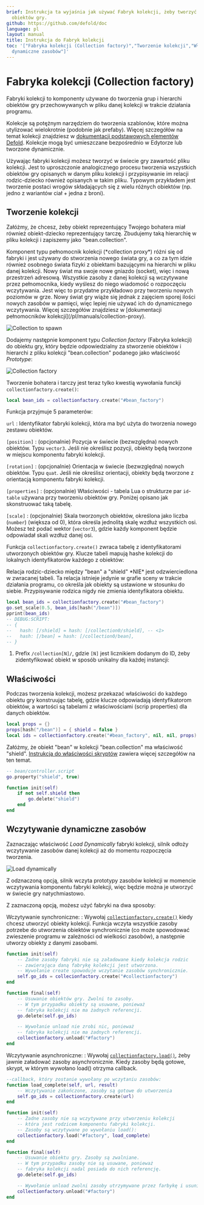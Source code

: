 ```yaml
---
brief: Instrukcja ta wyjaśnia jak używać Fabryk kolekcji, żeby tworzyć hierarchię
  obiektów gry.
github: https://github.com/defold/doc
language: pl
layout: manual
title: Instrukcja do Fabryk kolekcji
toc: '["Fabryka kolekcji (Collection factory)","Tworzenie kolekcji","Właściwości","Wczytywanie
  dynamiczne zasobów"]'
---
```


# Fabryka kolekcji (Collection factory)

Fabryki kolekcji to komponenty używane do tworzenia grup i hierarchi obiektów gry przechowywanych w pliku danej kolekcji w trakcie działania programu.

Kolekcje są potężnym narzędziem do tworzenia szablonów, które można utylizować wielokrotnie (podobnie jak prefaby). Więcej szczegółów na temat kolekcji znajdziesz w [dokumentacji podstawowych elementów Defold](/pl/manuals/building-blocks#collections). Kolekcje mogą być umieszczane bezpośrednio w Edytorze lub tworzone dynamicznie.

Używając fabryki kolekcji możesz tworzyć w świecie gry zawartość pliku kolekcji. Jest to uproszczonie analogicznego procesu tworzenia wszystkich obiektów gry opisanych w danym pliku kolekcji i przypisywanie im relacji rodzic-dziecko również opisanych w takim pliku. Typowym przykładem jest tworzenie postaci wrogów składających się z wielu różnych obiektów (np. jedno z wariantów ciał + jedna z broni).

## Tworzenie kolekcji

Załóżmy, że chcesz, żeby obiekt reprezentujący Twojego bohatera miał również obiekt-dziecko reprezentujący tarczę. Zbudujemy taką hierarchię w pliku kolekcji i zapiszemy jako "bean.collection".

<div class='sidenote' markdown='1'>
Komponent typu pełnomocnik kolekcji (*collection proxy*) różni się od fabryki i jest używany do stworzenia nowego świata gry, a co za tym idzie również osobnego świata fizyki z obiektami bazującymi na hierarchi w pliku danej kolekcji. Nowy świat ma swoje nowe gniazdo (socket), więc i nową przestrzeń adresową. Wszystkie zasoby z danej kolekcji są wczytywane przez pełnomocnika, kiedy wyślesz do niego wiadomość o rozpoczęciu wczytywania. Jest więc to przydatne przykładowo przy tworzeniu nowych poziomów w grze. Nowy świat gry wiąże się jednak z zajęciem sporej ilości nowych zasobów w pamięci, więc lepiej nie używać ich do dynamicznego wczytywania. Więcej szczegółów znajdziesz w [dokumentacji pełnomocników kolekcji](/pl/manuals/collection-proxy).
</div>

![Collection to spawn](/manuals/images/collection_factory/collection.png)

Dodajemy następnie komponent typu *Collection factory* (Fabryka kolekcji) do obiektu gry, który będzie odpowiedzialny za stworzenie obiektów i hierarchi z pliku kolekcji "bean.collection" podanego jako właściwość *Prototype*:

![Collection factory](/manuals/images/collection_factory/factory.png)

Tworzenie bohatera i tarczy jest teraz tylko kwestią wywołania funckji `collectionfactory.create()`:

```lua
local bean_ids = collectionfactory.create("#bean_factory")
```

Funkcja przyjmuje 5 parameterów:

`url`
: Identyfikator fabryki kolekcji, która ma być użyta do tworzenia nowego zestawu obiektów.

`[position]`
: (opcjonalnie) Pozycja w świecie (bezwzględna) nowych obiektów. Typu `vector3`. Jeśli nie określisz pozycji, obiekty będą tworzone w miejscu komponentu fabryki kolekcji.

`[rotation]`
: (opcjonalnie) Orientacja w świecie (bezwzględna) nowych obiektów. Typu `quat`. Jeśli nie określisz orientacji, obiekty będą tworzone z orientacją komponentu fabryki kolekcji.

`[properties]`
: (opcjonalnie) Właściwości - tabela Lua o strukturze par `id`-`table` używana przy tworzeniu obiektów gry. Poniżej opisano jak skonstruować taką tabelę.

`[scale]`
: (opcjonalnie) Skala tworzonych obiektów, określona jako liczba (`number`) (większa od 0), która określa jednolitą skalę wzdłuż wszystkich osi. Możesz też podać wektor (`vector3`), gdzie każdy komponent będzie odpowiadał skali wzdłuż danej osi.

Funkcja `collectionfactory.create()` zwraca tabelę z identyfikatorami utworzonych obiektów gry. Klucze tabeli mapują hashe kolekcji do lokalnych identyfikatorów każdego z obiektów:

<div class='sidenote' markdown='1'>
Relacja rodzic-dziecko między "bean" a "shield" *NIE* jest odzwierciedlona w zwracanej tabeli. Ta relacja istnieje jedynie w grafie sceny w trakcie działania programu, co określa jak obiekty są ustawione w stosunku do siebie. Przypisywanie rodzica nigdy nie zmienia identyfikatora obiektu.
</div>

```lua
local bean_ids = collectionfactory.create("#bean_factory")
go.set_scale(0.5, bean_ids[hash("/bean")])
pprint(bean_ids)
-- DEBUG:SCRIPT:
-- {
--   hash: [/shield] = hash: [/collection0/shield], -- <1>
--   hash: [/bean] = hash: [/collection0/bean],
-- }
```

1. Prefix `/collection[N]/`, gdzie `[N]` jest licznikiem dodanym do ID, żeby zidentyfikować obiekt w sposób unikalny dla każdej instancji:

## Właściwości

Podczas tworzenia kolekcji, możesz przekazać właściwości do każdego obiektu gry konstruując tabelę, gdzie klucze odpowiadają identyfikatorom obiektów, a wartości są tabelami z właściwościami (scrip properties) dla danych obiektów.

```lua
local props = {}
props[hash("/bean")] = { shield = false }
local ids = collectionfactory.create("#bean_factory", nil, nil, props)
```

Załóżmy, że obiekt "bean" w kolekcji "bean.collection" ma właściwość "shield". [Instrukcja do właściwości skryptów](/pl/manuals/script-properties) zawiera więcej szczegółów na ten temat.

```lua
-- bean/controller.script
go.property("shield", true)

function init(self)
    if not self.shield then
        go.delete("shield")
    end     
end
```

## Wczytywanie dynamiczne zasobów

Zaznaczając właściwość *Load Dynamically* fabryki kolekcji, silnik odłoży wczytywanie zasobów danej kolekcji aż do momentu rozpoczęcia tworzenia.

![Load dynamically](/manuals/images/collection_factory/load_dynamically.png)

Z odznaczoną opcją, silnik wczyta prototypy zasobów kolekcji w momencie wczytywania komponentu fabryki kolekcji, więc będzie można je utworzyć w świecie gry natychmiastowo.

Z zaznaczoną opcją, możesz użyć fabryki na dwa sposoby:

Wczytywanie synchroniczne:
: Wywołaj [`collectionfactory.create()`](/ref/collectionfactory/#collectionfactory.create:url-[position]-[rotation]-[properties]-[scale]) kiedy chcesz utworzyć obiekty kolekcji. Funkcja wczyta wszystkie zasoby potrzebe do utworzenia obiektów synchronicznie (co może spowodować zwieszenie programu w zależności od wielkości zasobów), a następnie utworzy obiekty z danymi zasobami.

  ```lua
  function init(self)
      -- Żadne zasoby fabryki nie są załadowane kiedy kolekcja rodzic
      -- zawierająca daną fabrykę kolekcji jest utworzona.
      -- Wywołanie create spowoduje wczytanie zasobów synchronicznie.
      self.go_ids = collecionfactory.create("#collectionfactory")
  end

  function final(self)  
      -- Usuwanie obiektów gry. Zwolni to zasoby.
      -- W tym przypadku obiekty są usuwane, ponieważ 
      -- fabryka kolekcji nie ma żadnych referencji.
      go.delete(self.go_ids)

      -- Wywołanie unload nie zrobi nic, ponieważ
      -- fabryka kolekcji nie ma żadnych referencji.
      collectionfactory.unload("#factory")
  end
  ```

Wczytywanie asynchroniczne:
: Wywołaj [`collectionfactory.load()`](/ref/collectionfactory/#collectionfactory.load:[url]-[complete_function]), żeby jawnie załadować zasoby asynchronicznie. Kiedy zasoby będą gotowe, skrypt, w którym wywołano load() otrzyma callback.

  ```lua
  --callback, który zostanie wywołany po wczytaniu zasobów:
  function load_complete(self, url, result)
      -- Wczytywanie zakończone, zasoby są gotowe do utworzenia
      self.go_ids = collectionfactory.create(url)
  end

  function init(self)
      -- Żadne zasoby nie są wczytywane przy utworzeniu kolekcji
      -- która jest rodzicem komponentu fabryki kolekcji.
      -- Zasoby są wczytywane po wywołaniu load():
      collectionfactory.load("#factory", load_complete)
  end

  function final(self)
      -- Usuwanie obiektu gry. Zasoby są zwalniane.
      -- W tym przypadku zasoby nie są usuwane, ponieważ
      -- fabryka kolekcji nadal posiada do nich referencję.
      go.delete(self.go_ids)

      -- Wywołanie unload zwolni zasoby utrzymywane przez farbykę i usunie je
      collectionfactory.unload("#factory")
  end
  ```